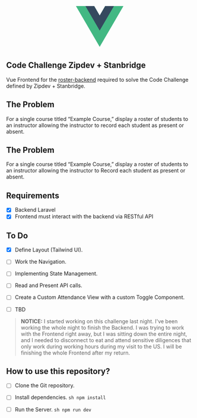 <p align="center"><a href="https://vuejs.org/" target="_blank">
<svg class="logo" viewBox="0 0 128 128" width="128" height="128" data-v-11b02119=""><path fill="#42b883" d="M78.8,10L64,35.4L49.2,10H0l64,110l64-110C128,10,78.8,10,78.8,10z" data-v-11b02119=""></path><path fill="#35495e" d="M78.8,10L64,35.4L49.2,10H25.6L64,76l38.4-66H78.8z" data-v-11b02119=""></path></svg>
</a></p>

## Code Challenge Zipdev + Stanbridge

Vue Frontend for the [roster-backend](https://github.com/ricardov03/roster-backend) required to solve the Code Challenge defined by Zipdev + Stanbridge.

## The Problem

For a single course titled “Example Course,” display a roster of students to an instructor allowing the instructor to
record each student as present or absent.

## The Problem

For a single course titled “Example Course,” display a roster of students to an instructor allowing the instructor to
Record each student as present or absent.

## Requirements

- [x] Backend Laravel
- [x] Frontend must interact with the backend via RESTful API

## To Do
- [x] Define Layout (Tailwind UI).
- [ ] Work the Navigation.
- [ ] Implementing State Management.
- [ ] Read and Present API calls.
- [ ] Create a Custom Attendance View with a custom Toggle Component.
- [ ] TBD


> **NOTICE:** I started working on this challenge last night. I've been working the whole night to finish the Backend. I was trying to work with the Frontend right away, but I was sitting down the entire night, and I needed to disconnect to eat and attend sensitive diligences that only work during working hours during my visit to the US. I will be finishing the whole Frontend after my return.

## How to use this repository?
- [ ] Clone the Git repository.
- [ ] Install dependencies. ```sh npm install```
- [ ] Run the Server. ```sh npm run dev```
 
